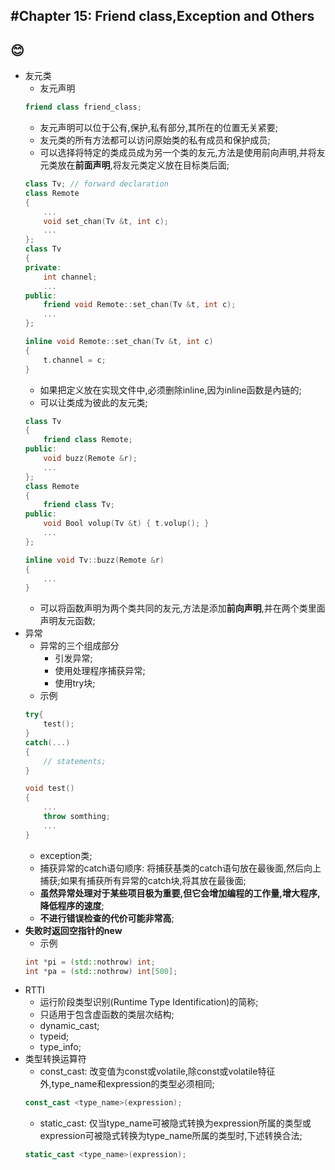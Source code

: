 #Chapter 15: Friend class,Exception and Others
---
:blush:
---
* 友元类
    * 友元声明
    ```C++
    friend class friend_class;
    ```
    * 友元声明可以位于公有,保护,私有部分,其所在的位置无关紧要;
    * 友元类的所有方法都可以访问原始类的私有成员和保护成员;
    * 可以选择将特定的类成员成为另一个类的友元,方法是使用前向声明,并将友元类放在**前面声明**,将友元类定义放在目标类后面;
    ```C++
    class Tv; // forward declaration
    class Remote
    {
        ...
        void set_chan(Tv &t, int c);
        ...
    };
    class Tv
    {
    private:
        int channel;
        ...
    public:        
        friend void Remote::set_chan(Tv &t, int c);
        ...
    };    
    
    inline void Remote::set_chan(Tv &t, int c)
    {
        t.channel = c;
    }      
    ```
    * 如果把定义放在实现文件中,必须删除inline,因为inline函数是內链的;
    * 可以让类成为彼此的友元类;
    ```C++
    class Tv
    {
        friend class Remote;
    public:
        void buzz(Remote &r);
        ...
    };
    class Remote
    {
        friend class Tv;
    public:
        void Bool volup(Tv &t) { t.volup(); }
        ...
    };
    
    inline void Tv::buzz(Remote &r)
    {
        ...
    }
    ```
    * 可以将函数声明为两个类共同的友元,方法是添加**前向声明**,并在两个类里面声明友元函数;
* 异常
    * 异常的三个组成部分
        * 引发异常;
        * 使用处理程序捕获异常;
        * 使用try块;
    * 示例
    ```C++
    try{
        test();
    }
    catch(...)
    {
        // statements;
    }
    
    void test()
    {
        ...
        throw somthing;
        ...
    }
    ```
    * exception类;
    * 捕获异常的catch语句顺序: 将捕获基类的catch语句放在最後面,然后向上捕获;如果有捕获所有异常的catch块,将其放在最後面;
    * **虽然异常处理对于某些项目极为重要,但它会增加编程的工作量,增大程序,降低程序的速度**;
    * **不进行错误检查的代价可能非常高**;
* **失败时返回空指针的new**
    * 示例
    ```C++
    int *pi = (std::nothrow) int;
    int *pa = (std::nothrow) int[500];
    ```
* RTTI
    * 运行阶段类型识别(Runtime Type Identification)的简称;
    * 只适用于包含虚函数的类层次结构;
    * dynamic_cast;
    * typeid;
    * type_info;
* 类型转换运算符
    * const_cast: 改变值为const或volatile,除const或volatile特征外,type_name和expression的类型必须相同;
    ```C++
    const_cast <type_name>(expression);
    ```
    * static_cast: 仅当type_name可被隐式转换为expression所属的类型或expression可被隐式转换为type_name所属的类型时,下述转换合法;
    ```C++
    static_cast <type_name>(expression);
    ```
           
                                    
                                                    
              
        
           
            

